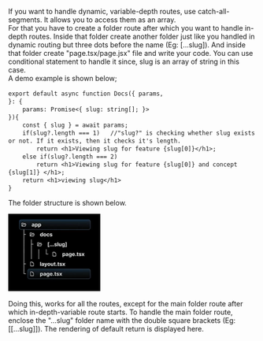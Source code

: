 If you want to handle dynamic, variable-depth routes, use catch-all-segments. It allows you to access them as an array.
<br> For that you have to create a folder route after which you want to handle in-depth routes. Inside that folder create another folder just like you handled in dynamic routing but three dots before the name (Eg: [...slug]). And inside that folder create "page.tsx/page.jsx" file and write your code. You can use conditional statement to handle it since, slug is an array of string in this case.
<br> A demo example is shown below;

```
export default async function Docs({ params,
}: {
    params: Promise<{ slug: string[]; }>
}){
    const { slug } = await params;
    if(slug?.length === 1)   //"slug?" is checking whether slug exists or not. If it exists, then it checks it's length.
        return <h1>Viewing slug for feature {slug[0]}</h1>;
    else if(slug?.length === 2)
        return <h1>Viewing slug for feature {slug[0]} and concept {slug[1]} </h1>;
    return <h1>viewing slug</h1>
}
```

The folder structure is shown below.

![catch-all-segments](../images/catch-all-segments.png)

Doing this, works for all the routes, except for the main folder route after which in-depth-variable route starts. To handle the main folder route, enclose the "...slug" folder name with the double square brackets (Eg: [[...slug]]). The rendering of default return is displayed here.
